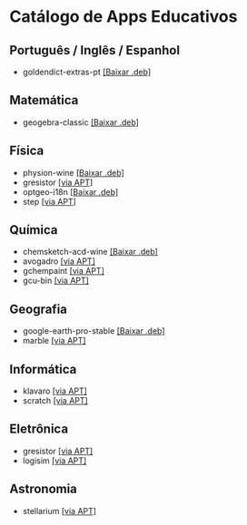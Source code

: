 # Catálogo de Apps Educativos

## Português / Inglês / Espanhol

- goldendict-extras-pt [[Baixar .deb]](https://drive.google.com/open?id=1N8ktxI-fDYLJ8y5amEIvOqcM99Vdhd3T)

## Matemática

- geogebra-classic [[Baixar .deb]](http://www.geogebra.org/download/deb.php?arch=amd64&ver=6)

## Física

- physion-wine [[Baixar .deb]](https://drive.google.com/open?id=1tBvGp5P2GGG54OiKGMruszEeYCG9OJZm)
- gresistor [[via APT]](appstream://gresistor.desktop)
- optgeo-i18n [[Baixar .deb]](https://drive.google.com/open?id=1qRAOpUfNCXr438gIl-pQK-W_NY3-4XQ9)
- step [[via APT]](appstream://org.kde.step.desktop)

## Química

- chemsketch-acd-wine [[Baixar .deb]](https://drive.google.com/open?id=1nNIi2easdlaVv1ZX7pDRj4KCkyEptzKl)
- avogadro [[via APT]](appstream://avogadro.desktop)
- gchempaint [[via APT]](appstream://gchempaint-0.14.desktop)
- gcu-bin [[via APT]](appstream://gchem3d-0.14.desktop)

## Geografia

- google-earth-pro-stable [[Baixar .deb]](http://dl.google.com/dl/earth/client/current/google-earth-pro-stable_current_amd64.deb)
- marble [[via APT]](appstream://org.kde.marble.maps)

## Informática

- klavaro [[via APT]](appstream://klavaro.desktop)
- scratch [[via APT]](appstream://scratch.desktop)

## Eletrônica

- gresistor [[via APT]](appstream://gresistor.desktop)
- logisim [[via APT]](appstream://logisim.desktop)

## Astronomia

- stellarium [[via APT]](appstream://org.stellarium.Stellarium)

